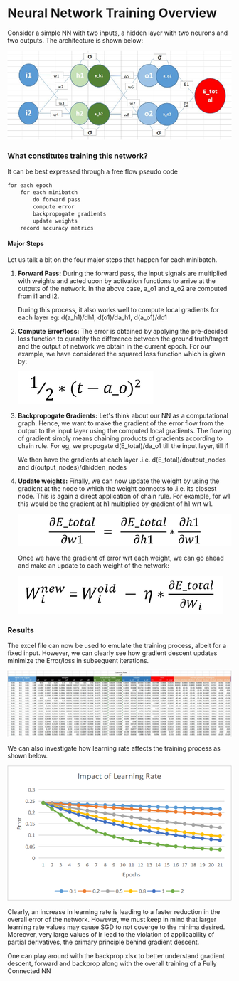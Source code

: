 # Neural Network Training Overview

Consider a simple NN with two inputs, a hidden layer with two neurons and two outputs. The architecture is shown below:

![A simple Neural Network](https://github.com/ManjeeraJagiri/EVA-Phase1/blob/master/4_BackpropagationAndArchitecturalBasics/NN-training-Excel/images/network_arch.jpg)

### What constitutes training this network?

It can be best expressed through a free flow pseudo code

``` 
for each epoch
	for each minibatch
		do forward pass
		compute error
		backpropogate gradients
		update weights
	record accuracy metrics
```

#### Major Steps

Let us talk a bit on the four major steps that happen for each minibatch.

1. __Forward Pass:__
	During the forward pass, the input signals are multiplied with weights and acted upon by activation functions to arrive at the outputs of the network. In the above case, a_o1 and a_o2 are computed from i1 and i2.

	During this process, it also works well to compute local gradients for each layer eg: d(a_h1)/dh1, d(o1)/da_h1, d(a_o1)/do1

2. __Compute Error/loss:__
	The error is obtained by applying the pre-decided loss function to quantify the difference between the ground truth/target and the output of network we obtain in the current epoch. For our example, we have considered the squared loss function which is given by:

	![Squared Error Loss](https://github.com/ManjeeraJagiri/EVA-Phase1/blob/master/4_BackpropagationAndArchitecturalBasics/NN-training-Excel/images/loss_fn.png)

3. __Backpropogate Gradients:__
	Let's think about our NN as a computational graph. Hence, we want to make the gradient of the error flow from the output to the input layer using the computed local gradients. The flowing of gradient simply means chaining products of gradients according to chain rule. For eg, we propogate d(E_total)/da_o1 till the input layer, till i1

	We then have the gradients at each layer .i.e. d(E_total)/doutput_nodes and d(output_nodes)/dhidden_nodes

4. __Update weights:__
	Finally, we can now update the weight by using the gradient at the node to which the weight connects to .i.e. its closest node. This is again a direct application of chain rule. For example, for w1 this would be the gradient at h1 multiplied by gradient of h1 wrt w1.

	![Gradient for weight w1](https://github.com/ManjeeraJagiri/EVA-Phase1/blob/master/4_BackpropagationAndArchitecturalBasics/NN-training-Excel/images/gradient_w1.png)

	Once we have the gradient of error wrt each weight, we can go ahead and make an update to each weight of the network:

	![Weight Update](https://github.com/ManjeeraJagiri/EVA-Phase1/blob/master/4_BackpropagationAndArchitecturalBasics/NN-training-Excel/images/weight_update.png)

### Results

The excel file can now be used to emulate the training process, albeit for a fixed input. However, we can clearly see how gradient descent updates minimize the Error/loss in subsequent iterations.

![Training snapshot](https://github.com/ManjeeraJagiri/EVA-Phase1/blob/master/4_BackpropagationAndArchitecturalBasics/NN-training-Excel/images/training.jpg)

We can also investigate how learning rate affects the training process as shown below.

![Learning Rate](https://github.com/ManjeeraJagiri/EVA-Phase1/blob/master/4_BackpropagationAndArchitecturalBasics/NN-training-Excel/images/lr.png)

Clearly, an increase in learning rate is leading to a faster reduction in the overall error of the network. However, we must keep in mind that larger learning rate values may cause SGD to not coverge to the minima desired. Moreover, very large values of lr lead to the violation of applicability of partial derivatives, the primary principle behind gradient descent.

One can play around with the backprop.xlsx to better understand gradient descent, forward and backprop along with the overall training of a Fully Connected NN 


